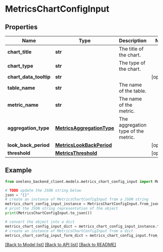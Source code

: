 # MetricsChartConfigInput


## Properties

Name | Type | Description | Notes
------------ | ------------- | ------------- | -------------
**chart_title** | **str** | The title of the chart. | 
**chart_type** | **str** | The type of the chart. | 
**chart_data_tooltip** | **str** |  | [optional] 
**table_name** | **str** | The name of the table. | 
**metric_name** | **str** | The name of the metric. | 
**aggregation_type** | [**MetricsAggregationType**](MetricsAggregationType.md) | The aggregation type of the metric. | 
**look_back_period** | [**MetricsLookBackPeriod**](MetricsLookBackPeriod.md) |  | [optional] 
**threshold** | [**MetricsThreshold**](MetricsThreshold.md) |  | [optional] 

## Example

```python
from onelens_backend_client.models.metrics_chart_config_input import MetricsChartConfigInput

# TODO update the JSON string below
json = "{}"
# create an instance of MetricsChartConfigInput from a JSON string
metrics_chart_config_input_instance = MetricsChartConfigInput.from_json(json)
# print the JSON string representation of the object
print(MetricsChartConfigInput.to_json())

# convert the object into a dict
metrics_chart_config_input_dict = metrics_chart_config_input_instance.to_dict()
# create an instance of MetricsChartConfigInput from a dict
metrics_chart_config_input_form_dict = metrics_chart_config_input.from_dict(metrics_chart_config_input_dict)
```
[[Back to Model list]](../README.md#documentation-for-models) [[Back to API list]](../README.md#documentation-for-api-endpoints) [[Back to README]](../README.md)


